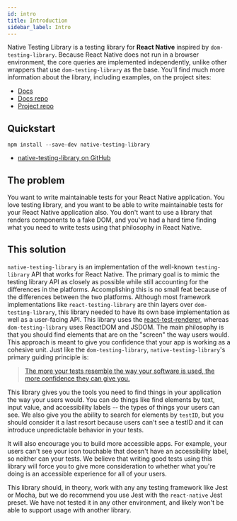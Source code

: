 ```yaml
---
id: intro
title: Introduction
sidebar_label: Intro
---
```


Native Testing Library is a testing library for **React Native** inspired by
`dom-testing-library`. Because React Native does not run in a browser
environment, the core queries are implemented independently, unlike other
wrappers that use `dom-testing-library` as the base. You'll find much more
information about the library, including examples, on the project sites:

- [Docs][docs]
- [Docs repo][docs-repo]
- [Project repo][gh]

## Quickstart

```
npm install --save-dev native-testing-library
```

- [native-testing-library on GitHub][gh]

[docs]: https://native-testing-library.com
[gh]: https://github.com/testing-library/native-testing-library
[docs-repo]: https://github.com/testing-library/native-testing-library-docs

## The problem

You want to write maintainable tests for your React Native application. You love
testing library, and you want to be able to write maintainable tests for your
React Native application also. You don't want to use a library that renders
components to a fake DOM, and you've had a hard time finding what you need to
write tests using that philosophy in React Native.

## This solution

`native-testing-library` is an implementation of the well-known
`testing-library` API that works for React Native. The primary goal is to mimic
the testing library API as closely as possible while still accounting for the
differences in the platforms. Accomplishing this is no small feat because of the
differences between the two platforms. Although most framework implementations
like `react-testing-library` are thin layers over `dom-testing-library`, this
library needed to have its own base implementation as well as a user-facing API.
This library uses the
[react-test-renderer](https://reactjs.org/docs/test-renderer.html), whereas
`dom-testing-library` uses ReactDOM and JSDOM. The main philosophy is that you
should find elements that are on the "screen" the way users would. This approach
is meant to give you confidence that your app is working as a cohesive unit.
Just like the `dom-testing-library`, `native-testing-library`'s primary guiding
principle is:

> [The more your tests resemble the way your software is used, the more confidence they can give you.](guiding-principles.md)

This library gives you the tools you need to find things in your application the
way your users would. You can do things like find elements by text, input value,
and accessibility labels -- the types of things your users can see. We also give
you the ability to search for elements by `testID`, but you should consider it a
last resort because users can't see a testID and it can introduce unpredictable
behavior in your tests.

It will also encourage you to build more accessible apps. For example, your
users can't see your icon touchable that doesn't have an accessibility label, so
neither can your tests. We believe that writing good tests using this library
will force you to give more consideration to whether what you're doing is an
accessible experience for all of your users.

This library should, in theory, work with any any testing framework like Jest or
Mocha, but we do recommend you use Jest with the `react-native` Jest preset. We
have not tested it in any other environment, and likely won't be able to support
usage with another library.

[jest]: https://jestjs.io

